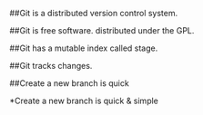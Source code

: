 
##Git is a distributed version control system.

##Git is free software. distributed under the GPL.

##Git has a mutable index called stage.

##Git tracks changes.

##Create a new branch is quick

*Create a new branch is quick & simple
